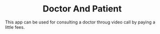 <center><h1>Doctor And Patient</h1></center>
<p>
This app can be used for consulting a doctor throug video call by paying a little fees.
</p>